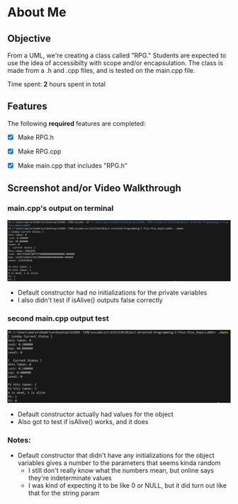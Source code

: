 # About Me

## Objective
From a UML, we're creating a class called "RPG." Students are expected to 
use the idea of accessibilty with scope and/or encapsulation. The class 
is made from a .h and .cpp files, and is tested on the main.cpp file.


Time spent: **2** hours spent in total



## Features

The following **required** features are completed:

- [x] Make RPG.h
- [x] Make RPG.cpp
- [x] Make main.cpp that includes "RPG.h"



## Screenshot and/or Video Walkthrough

### main.cpp's output on terminal
![picture of terminal after running main.exe](<images03/image.png>)

- Default constructor had no initializations for the private variables
- I also didn't test if isAlive() outputs false correctly

### second main.cpp output test
![Another pic of terminal after running main.exe](<images03/Screenshot 2025-09-18 122511.png>)

- Default constructor actually had values for the object
- Also got to test if isAlive() works, and it does



### Notes:
- Default constructor that didn't have any initializations for the object variables 
gives a number to the parameters that seems kinda random
    - I still don't really know what the numbers mean, but online says they're
    indeterminate values
    - I was kind of expecting it to be like 0 or NULL, but it did turn out 
    like that for the string param